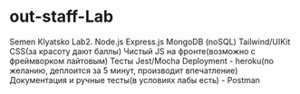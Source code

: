 # out-staff-Lab
Semen Klyatsko Lab2. Node.js Express.js MongoDB (noSQL) Tailwind/UIKit CSS(за красоту дают баллы) Чистый JS на фронте(возможно с фреймворком лайтовым) Тесты Jest/Mocha Deployment - heroku(по желанию, деплоится за 5 минут, производит впечатление) Документация и ручные тесты(в условиях лабы есть) - Postman

